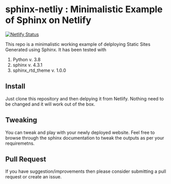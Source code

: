 # sphinx-netliy : Minimalistic Example of Sphinx on Netlify

[![Netlify Status](https://api.netlify.com/api/v1/badges/6e617b73-9bc1-453a-b318-564653a46048/deploy-status)](https://app.netlify.com/sites/sphinx-netlify/deploys)

This repo is a minimalistic working example of delploying Static Sites Generated using Sphinx. It has been tested with

1. Python v. 3.8
2. sphinx v. 4.3.1
3. sphinx_rtd_theme v. 1.0.0

## Install

Just clone this repository and then delpying it from Netlify. Nothing need to be changed and it will work out of the box.

## Tweaking

You can tweak and play with your newly deployed website. Feel free to browse through the sphinx documentation to tweak the outputs as per your requiremetns.

## Pull Request

If you have suggestion/improvements then please consider submitting a pull request or create an issue.
